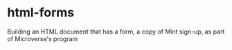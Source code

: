 # html-forms
Building an HTML document that has a form, a copy of Mint sign-up, as part of Microverse's program
